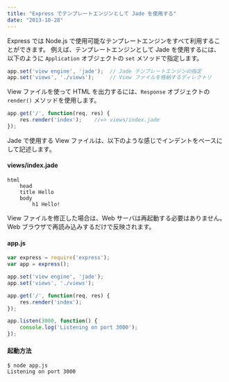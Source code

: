 ```yaml
---
title: "Express でテンプレートエンジンとして Jade を使用する"
date: "2013-10-28"
---
```


Express では Node.js で使用可能なテンプレートエンジンをすべて利用することができます。
例えば、テンプレートエンジンとして Jade を使用するには、以下のように `Application` オブジェクトの `set` メソッドで指定します。

```javascript
app.set('view engine', 'jade');  // Jade テンプレートエンジンの指定
app.set('views', './views');     // View ファイルを格納するディレクトリ
```

View ファイルを使って HTML を出力するには、`Response` オブジェクトの `render()` メソッドを使用します。

```javascript
app.get('/', function(req, res) {
    res.render('index');    //=> views/index.jade
});
```

Jade で使用する View ファイルは、以下のような感じでインデントをベースにして記述します。

#### views/index.jade

```
html
    head
    title Hello
    body
        h1 Hello!
```

View ファイルを修正した場合は、Web サーバは再起動する必要はありません。Web ブラウザで再読み込みするだけで反映されます。

#### app.js

```javascript
var express = require('express');
var app = express();

app.set('view engine', 'jade');
app.set('views', './views');

app.get('/', function(req, res) {
    res.render('index');
});

app.listen(3000, function() {
    console.log('Listening on port 3000');
});
```

#### 起動方法

```
$ node app.js
Listening on port 3000
```


